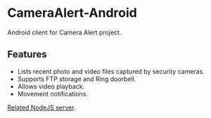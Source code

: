 # CameraAlert-Android

Android client for Camera Alert project. 

## Features
* Lists recent photo and video files captured by security cameras.
* Supports FTP storage and Ring doorbell.
* Allows video playback.
* Movement notifications.

[Related NodeJS server](https://github.com/ttopaz/CameraAlert-NodeJS).
